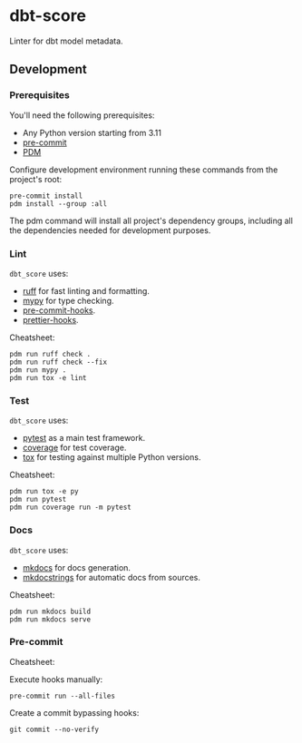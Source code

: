 # dbt-score

Linter for dbt model metadata.

## Development

### Prerequisites

You'll need the following prerequisites:

- Any Python version starting from 3.11
- [pre-commit](https://pre-commit.com/)
- [PDM](https://pdm-project.org/2.12/)

Configure development environment running these commands from the project's
root:

```shell
pre-commit install
pdm install --group :all
```

The pdm command will install all project's dependency groups, including all the
dependencies needed for development purposes.

### Lint

`dbt_score` uses:

- [ruff](https://docs.astral.sh/ruff/) for fast linting and formatting.
- [mypy](https://mypy.readthedocs.io/en/stable/) for type checking.
- [pre-commit-hooks](https://github.com/pre-commit/pre-commit-hooks).
- [prettier-hooks](https://github.com/pre-commit/mirrors-prettier).

Cheatsheet:

```shell
pdm run ruff check .
pdm run ruff check --fix
pdm run mypy .
pdm run tox -e lint
```

### Test

`dbt_score` uses:

- [pytest](https://docs.pytest.org/) as a main test framework.
- [coverage](https://coverage.readthedocs.io/en/latest/index.html) for test
  coverage.
- [tox](https://tox.wiki/en/latest/) for testing against multiple Python
  versions.

Cheatsheet:

```shell
pdm run tox -e py
pdm run pytest
pdm run coverage run -m pytest
```

### Docs

`dbt_score` uses:

- [mkdocs](https://www.mkdocs.org/) for docs generation.
- [mkdocstrings](https://mkdocstrings.github.io/) for automatic docs from
  sources.

Cheatsheet:

```shell
pdm run mkdocs build
pdm run mkdocs serve
```

### Pre-commit

Cheatsheet:

Execute hooks manually:

```shell
pre-commit run --all-files
```

Create a commit bypassing hooks:

```shell
git commit --no-verify
```
